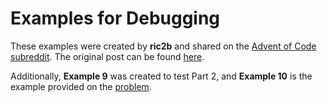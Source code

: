 # Examples for Debugging

These examples were created by **ric2b** and shared on the [Advent of Code subreddit](https://www.reddit.com/r/adventofcode/). The original post can be found [here](https://www.reddit.com/r/adventofcode/comments/189qyze/2023_day_3_this_genuinely_makes_no_sense_what_the/).

Additionally, **Example 9** was created to test Part 2, and **Example 10** is the example provided on the [problem](https://adventofcode.com/2023/day/3).

